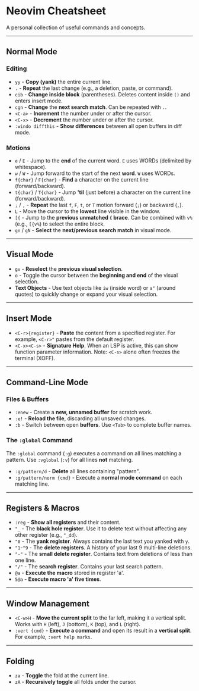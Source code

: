 # Neovim Cheatsheet

A personal collection of useful commands and concepts.

---

## Normal Mode

### Editing

- `yy` - **Copy (yank)** the entire current line.
- `.` - **Repeat** the last change (e.g., a deletion, paste, or command).
- `cib` - **Change inside block** (parentheses). Deletes content inside `()` and enters insert mode.
- `cgn` - **Change** the **next search match**. Can be repeated with `.`.
- `<C-a>` - **Increment** the number under or after the cursor.
- `<C-x>` - **Decrement** the number under or after the cursor.
- `:windo diffthis` - **Show differences** between all open buffers in diff mode.

### Motions

- `e` / `E` - Jump to the **end** of the current word. `E` uses WORDs (delimited by whitespace).
- `w` / `W` - Jump forward to the start of the next **word**. `W` uses WORDs.
- `f{char}` / `F{char}` - **Find** a character on the current line (forward/backward).
- `t{char}` / `T{char}` - Jump **'til** (just before) a character on the current line (forward/backward).
- `;` / `,` - **Repeat** the last `f`, `F`, `t`, or `T` motion forward (`;`) or backward (`,`).
- `L` - Move the cursor to the **lowest** line visible in the window.
- `[{` - Jump to the **previous unmatched `{` brace**. Can be combined with `v%` (e.g., `[{v%`) to select the entire block.
- `gn` / `gN` - **Select** the **next/previous search match** in visual mode.

---

## Visual Mode

- `gv` - **Reselect** the **previous visual selection**.
- `o` - Toggle the cursor between the **beginning and end** of the visual selection.
- **Text Objects** - Use text objects like `iw` (inside word) or `a"` (around quotes) to quickly change or expand your visual selection.

---

## Insert Mode

- `<C-r>{register}` - **Paste** the content from a specified register. For example, `<C-r>"` pastes from the default register.
- `<C-x><C-s>` - **Signature Help**. When an LSP is active, this can show function parameter information. Note: `<C-s>` alone often freezes the terminal (XOFF).

---

## Command-Line Mode

### Files & Buffers

- `:enew` - Create a **new, unnamed buffer** for scratch work.
- `:e!` - **Reload the file**, discarding all unsaved changes.
- `:b` - Switch between open **buffers**. Use `<Tab>` to complete buffer names.

### The `:global` Command

The `:global` command (`:g`) executes a command on all lines matching a pattern. Use `:vglobal` (`:v`) for all lines **not** matching.

- `:g/pattern/d` - **Delete** all lines containing "pattern".
- `:g/pattern/norm {cmd}` - Execute a **normal mode command** on each matching line.

---

## Registers & Macros

- `:reg` - **Show all registers** and their content.
- `"_` - The **black hole register**. Use it to delete text without affecting any other register (e.g., `"_dd`).
- `"0` - The **yank register**. Always contains the last text you yanked with `y`.
- `"1`-`"9` - The **delete registers**. A history of your last 9 multi-line deletions.
- `"-"` - The **small delete register**. Contains text from deletions of less than one line.
- `"/"` - The **search register**. Contains your last search pattern.
- `@a` - **Execute the macro** stored in register 'a'.
- `5@a` - **Execute macro 'a' five times**.

---

## Window Management

- `<C-w>H` - **Move the current split** to the far left, making it a vertical split. Works with `H` (left), `J` (bottom), `K` (top), and `L` (right).
- `:vert {cmd}` - **Execute a command** and open its result in a **vertical split**. For example, `:vert help marks`.

---

## Folding

- `za` - **Toggle** the fold at the current line.
- `zA` - **Recursively toggle** all folds under the cursor.
